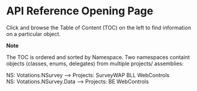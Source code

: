 
# API Reference Opening Page

Click and browse the Table of Content (TOC) on the left to find information on a particular object.  
  
__Note__  

The TOC is ordered and sorted by Namespace. Two namespaces containt objects (classes, enums, delegates) from multiple projects/ assemblies:
  
NS: Votations.NSurvey  --> Projects: SurveyWAP BLL WebControls  
NS: Votations.NSurvey.Data  --> Projects: BE WebControls  
  
